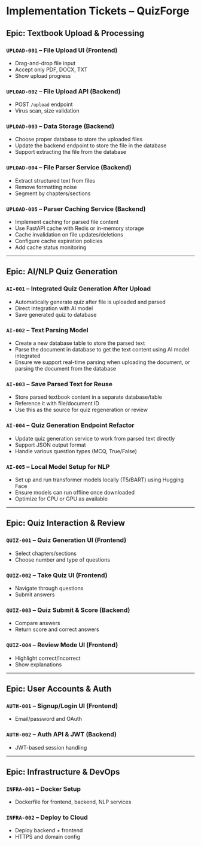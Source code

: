# Implementation Tickets – QuizForge

## Epic: Textbook Upload & Processing

### `UPLOAD-001` – File Upload UI (Frontend)
- Drag-and-drop file input
- Accept only PDF, DOCX, TXT
- Show upload progress

### `UPLOAD-002` – File Upload API (Backend)
- POST `/upload` endpoint
- Virus scan, size validation

### `UPLOAD-003` – Data Storage (Backend)
- Choose proper database to store the uploaded files
- Update the backend endpoint to store the file in the database
- Support extracting the file from the database

### `UPLOAD-004` – File Parser Service (Backend)
- Extract structured text from files
- Remove formatting noise
- Segment by chapters/sections

### `UPLOAD-005` – Parser Caching Service (Backend)
- Implement caching for parsed file content
- Use FastAPI cache with Redis or in-memory storage
- Cache invalidation on file updates/deletions
- Configure cache expiration policies
- Add cache status monitoring

---

## Epic: AI/NLP Quiz Generation

### `AI-001` – Integrated Quiz Generation After Upload
- Automatically generate quiz after file is uploaded and parsed
- Direct integration with AI model
- Save generated quiz to database

### `AI-002` – Text Parsing Model
- Create a new database table to store the parsed text
- Parse the document in database to get the text content using AI model integrated
- Ensure we support real-time parsing when uploading the document, or parsing the document from the database

### `AI-003` – Save Parsed Text for Reuse
- Store parsed textbook content in a separate database/table
- Reference it with file/document ID
- Use this as the source for quiz regeneration or review

### `AI-004` – Quiz Generation Endpoint Refactor
- Update quiz generation service to work from parsed text directly
- Support JSON output format
- Handle various question types (MCQ, True/False)

### `AI-005` – Local Model Setup for NLP
- Set up and run transformer models locally (T5/BART) using Hugging Face
- Ensure models can run offline once downloaded
- Optimize for CPU or GPU as available

---

## Epic: Quiz Interaction & Review

### `QUIZ-001` – Quiz Generation UI (Frontend)
- Select chapters/sections
- Choose number and type of questions

### `QUIZ-002` – Take Quiz UI (Frontend)
- Navigate through questions
- Submit answers

### `QUIZ-003` – Quiz Submit & Score (Backend)
- Compare answers
- Return score and correct answers

### `QUIZ-004` – Review Mode UI (Frontend)
- Highlight correct/incorrect
- Show explanations

---

## Epic: User Accounts & Auth

### `AUTH-001` – Signup/Login UI (Frontend)
- Email/password and OAuth

### `AUTH-002` – Auth API & JWT (Backend)
- JWT-based session handling

---

## Epic: Infrastructure & DevOps

### `INFRA-001` – Docker Setup
- Dockerfile for frontend, backend, NLP services

### `INFRA-002` – Deploy to Cloud
- Deploy backend + frontend
- HTTPS and domain config
